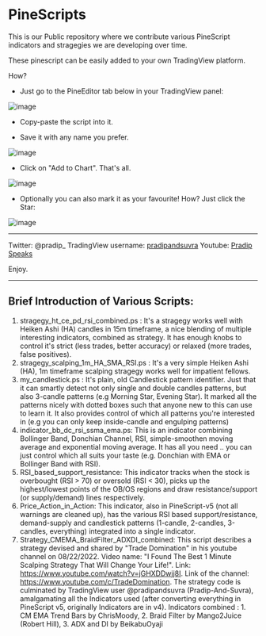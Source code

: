 # PineScripts

This is our Public repository where we contribute various PineScript indicators and stragegies we are developing over time. 

These pinescript can be easily added to your own TradingView platform.

How?

- Just go to the PineEditor tab below in your TradingView panel:

![image](https://user-images.githubusercontent.com/6500149/181534803-53615657-b91b-42b2-bd0b-4acc505cb985.png)

- Copy-paste the script into it.

- Save it with any name you prefer.

![image](https://user-images.githubusercontent.com/6500149/181536349-1a020ac2-4267-4307-827b-bbf453de3aa3.png)


- Click on "Add to Chart". That's all.

![image](https://user-images.githubusercontent.com/6500149/181537426-7c4fca03-5bb4-426f-85f1-7fde2b345f0b.png)


- Optionally you can also mark it as your favourite! How? Just click the Star:

![image](https://user-images.githubusercontent.com/6500149/181539030-899a0d65-d74d-4dcc-ae89-d1dbe1e844b7.png)



--------------
Twitter: @pradip_
TradingView username: [pradipandsuvra](https://in.tradingview.com/u/pradipandsuvra/ "pradipandsuvra")
Youtube: [Pradip Speaks](https://www.youtube.com/channel/UCXg6ZfqGJiidI-2o03a9jWQ "Pradip Speaks")


Enjoy.

---------------


## Brief Introduction of Various Scripts:

1. stragegy_ht_ce_pd_rsi_combined.ps : It's a stragegy works well with Heiken Ashi (HA) candles in 15m timeframe, a nice blending of multiple interesting indicators, combined as strategy. It has enough knobs to control it's strict (less trades, better accuracy) or relaxed (more trades, false positives).
2. stragegy_scalping_1m_HA_SMA_RSI.ps : It's a very simple Heiken Ashi (HA), 1m timeframe scalping stragegy works well for impatient fellows. 
3. my_candlestick.ps : It's plain, old Candlestick pattern identifier. Just that it can smartly detect not only single and double candles patterns, but also 3-candle patterns (e.g Morning Star, Evening Star). It marked all the patterns nicely with dotted boxes such that anyone new to this can use to learn it. It also provides control of which all patterns you're interested in (e.g you can only keep inside-candle and engulping patterns)
4. indicator_bb_dc_rsi_ssma_ema.ps: This is an indicator combining Bollinger Band, Donchian Channel, RSI, simple-smoothen moving average and exponential moving average. It has all you need .. you can just control which all suits your taste (e.g. Donchian with EMA or Bollinger Band with RSI).
5. RSI_based_support_resistance: This indicator tracks when the stock is overbought (RSI > 70) or oversold (RSI < 30), picks up the highest/lowest points of the OB/OS regions and draw resistance/support (or supply/demand) lines respectively.
6. Price_Action_in_Action:  This indicator, also in PineScript-v5 (not all warnings are cleaned up), has the various RSI based support/resistance, demand-supply and candlestick patterns (1-candle, 2-candles, 3-candles, everything) integrated into a single indicator.
7. Strategy_CMEMA_BraidFilter_ADXDI_combined: This script describes a strategy devised and shared by "Trade Domination" in his youtube channel on 08/22/2022. Video name: "I Found The Best 1 Minute Scalping Strategy That Will Change Your Life!". Link: https://www.youtube.com/watch?v=jGHXDDwjj8I. Link of the channel: https://www.youtube.com/c/TradeDomination. The strategy code is culminated by TradingView user @pradipandsuvra (Pradip-And-Suvra), amalgamating all the Indicators used (after converting everything in PineScript v5, originally Indicators are in v4). Indicators combined : 1. CM EMA Trend Bars by ChrisMoody, 2. Braid Filter by Mango2Juice (Robert Hill), 3. ADX and DI by BeikabuOyaji





